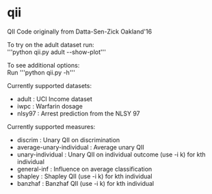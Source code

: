# qii
QII Code originally from Datta-Sen-Zick Oakland'16  

To try on the adult dataset run:  
'''python qii.py adult --show-plot'''

To see additional options:  
Run '''python qii.py -h'''

Currently supported datasets:  
* adult  : UCI Income dataset  
* iwpc   : Warfarin dosage  
* nlsy97 : Arrest prediction from the NLSY 97  

Currently supported measures:
* discrim           : Unary QII on discrimination
* average-unary-individual : Average unary QII
* unary-individual  : Unary QII on individual outcome (use -i k) for kth individual
* general-inf       : Influence on average classification
* shapley           : Shapley QII (use -i k) for kth individual
* banzhaf           : Banzhaf QII (use -i k) for kth individual
